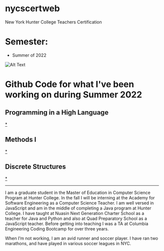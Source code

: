 # nycscertweb
New York Hunter College Teachers Certification 

# Semester: 
* Summer of 2022

![Alt Text](https://media.giphy.com/media/l0HlTy9x8FZo0XO1i/giphy.gif)

# Github Code for what I've been working on during Summer 2022

## Programming in a High Language 
[*](https://github.com/hunter-teacher-cert/cohort-3-summer-work-hfung8/tree/master/programming)

## Methods I
[*](https://github.com/hunter-teacher-cert/cohort-3-summer-work-hfung8/tree/master/methods)

## Discrete Structures
[*](https://github.com/hunter-teacher-cert/cohort-3-summer-work-hfung8/tree/2ec673c8ba8c2a508d58ff618396864bf71ee431/ds)

---
I am a graduate student in the Master of Education in Computer Science Program at Hunter College. In the fall I will be interning at the Academy for Software Engineering as a Computer Science Teacher. I am well versed in JavaScript and am in the middle of completing a Java program at Hunter College. I have taught at Nuasin Next Generation Charter School as a teacher for Java and Python and also at Quad Preparatory School as a JavaScript teacher. Before getting into teaching I was a TA at Columbia Engineering Coding Bootcamp for over three years. 

When I’m not working, I am an avid runner and soccer player. I have ran two marathons, and have played in various soccer leagues in NYC.





